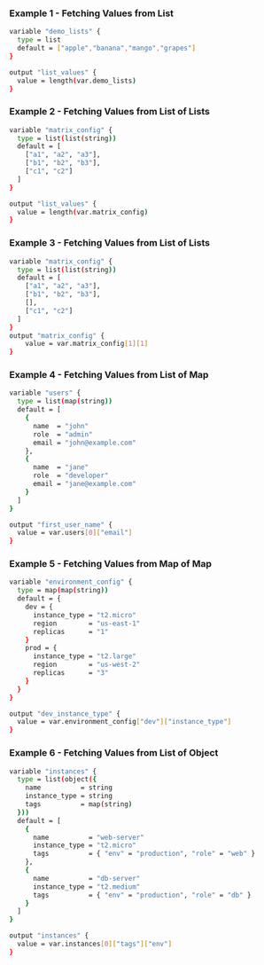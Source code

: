 
### Example 1 - Fetching Values from List
```sh
variable "demo_lists" {
  type = list
  default = ["apple","banana","mango","grapes"]
}

output "list_values" {
  value = length(var.demo_lists)
}
```

### Example 2 - Fetching Values from List of Lists
```sh
variable "matrix_config" {
  type = list(list(string))
  default = [
    ["a1", "a2", "a3"],
    ["b1", "b2", "b3"],
    ["c1", "c2"]
  ]
}

output "list_values" {
  value = length(var.matrix_config)
}
```

### Example 3 - Fetching Values from List of Lists
```sh
variable "matrix_config" {
  type = list(list(string))
  default = [
    ["a1", "a2", "a3"],
    ["b1", "b2", "b3"],
    [],
    ["c1", "c2"]
  ]
}
output "matrix_config" {
    value = var.matrix_config[1][1]
}
```


### Example 4 - Fetching Values from List of Map
```sh
variable "users" {
  type = list(map(string))
  default = [
    {
      name  = "john"
      role  = "admin"
      email = "john@example.com"
    },
    {
      name  = "jane"
      role  = "developer"
      email = "jane@example.com"
    }
  ]
}

output "first_user_name" {
  value = var.users[0]["email"]
}
```


### Example 5 - Fetching Values from Map of Map
```sh
variable "environment_config" {
  type = map(map(string))
  default = {
    dev = {
      instance_type = "t2.micro"
      region        = "us-east-1"
      replicas      = "1"
    }
    prod = {
      instance_type = "t2.large"
      region        = "us-west-2"
      replicas      = "3"
    }
  }
}

output "dev_instance_type" {
  value = var.environment_config["dev"]["instance_type"]
}
```

### Example 6 - Fetching Values from List of Object
```sh
variable "instances" {
  type = list(object({
    name          = string
    instance_type = string
    tags          = map(string)
  }))
  default = [
    {
      name          = "web-server"
      instance_type = "t2.micro"
      tags          = { "env" = "production", "role" = "web" }
    },
    {
      name          = "db-server"
      instance_type = "t2.medium"
      tags          = { "env" = "production", "role" = "db" }
    }
  ]
}

output "instances" {
  value = var.instances[0]["tags"]["env"]
}
```